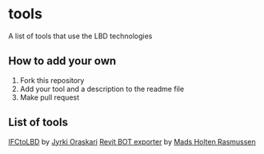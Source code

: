 # tools
A list of tools that use the LBD technologies


## How to add your own
1. Fork this repository
2. Add your tool and a description to the readme file
3. Make pull request

## List of tools
[IFCtoLBD](https://github.com/jyrkioraskari/IFCtoLBD) by [Jyrki Oraskari](https://www.researchgate.net/profile/Jyrki_Oraskari)
[Revit BOT exporter](https://github.com/MadsHolten/revit-bot-exporter) by [Mads Holten Rasmussen](https://www.researchgate.net/profile/Mads_Holten_Rasmussen)
